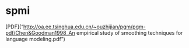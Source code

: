 # spmi
[PDF](“http://oa.ee.tsinghua.edu.cn/~ouzhijian/pgm/pgm-pdf/Chen&Goodman1998_An empirical study of smoothing techniques for language modeling.pdf”)

